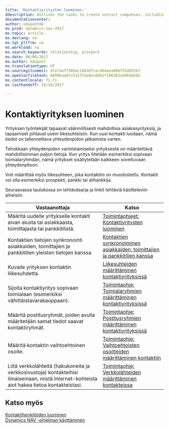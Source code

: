 ```yaml
---
title: 'Kontaktiyritysten luominen:'
ddescription: Outlines the tasks to create contact companies, including assigning relevant data about prospects and defining the business relationships you have with companies.
documentationcenter: 
author: edupont04
ms.prod: dynamics-nav-2017
ms.topic: article
ms.devlang: na
ms.tgt_pltfrm: na
ms.workload: na
ms.search.keywords: relationship, prospect
ms.date: 06/06/2017
ms.author: edupont
ms.translationtype: HT
ms.sourcegitcommit: 4fefaef7380ac10836fcac404eea006f55d8556f
ms.openlocfilehash: 6609baa87a7a13fda0ec64b1f186302ab9b5bbbb
ms.contentlocale: fi-fi
ms.lasthandoff: 10/16/2017

---
```

# <a name="creating-contact-companies"></a>Kontaktiyrityksen luominen
Yrityksen työntekijät tapaavat säännöllisesti mahdollisia asiakasyrityksiä, ja tapaamiset johtavat usein liikesuhteisiin. Kun uusi kontakti luodaan, nämä tiedot on tallennettava yhteydenpidon jatkamista varten.

Tehokkaan yhteydenpidon varmistamiseksi yrityksestä on määritettävä mahdollisimman paljon tietoja. Kun yritys liitetään esimerkiksi sopivaan toimialaryhmään, nämä yritykset sisällytetään kaikkeen soveltuvaan yhteydenpitoon.

Voit määrittää myös liikesuhteen, joka kontaktiin on muodostettu. Kontakti voi olla esimerkiksi prospekti, pankki tai alihankkija.

Seuraavassa taulukossa on tehtäväsarja ja linkit tehtäviä käsitteleviin aiheisiin. 

| Vastaanottaja | Katso |
| --- | --- |
| Määritä uudelle yritykselle kontakti aivan alusta tai asiakkaasta, toimittajasta tai pankkitilistä. |[Toimintaohjeet: Kontaktiyritysten luominen](marketing-how-create-contact-companies.md) |
| Kontaktien tietojen synkronointi asiakkaiden, toimittajien ja pankkitilien yleisten tietojen kanssa |[Kontaktien synkronoiminen asiakkaiden, toimittajien ja pankkitilien kanssa](marketing-synchronize-contacts-customers-vendors-bank-accounts.md) |
| Kuvaile yrityksen kontaktin liikesuhdetta. |[Liikesuhteiden määrittäminen kontaktiyrityksissä](marketing-business-relations.md) |
| Sijoita kontaktiyritys sopivaan toimialaan (esimerkiksi vähittäistavarakauppaan). |[Toimintaohje: Toimialaryhmien määrittäminen kontaktiyrityksissä](marketing-industry-groups.md) |
| Määritä postitusryhmät, joiden avulla määritetään samat tiedot saavat kontaktiryhmät. |[Toimintaohje: Postitusryhmien määrittäminen kontaktiyrityksissä](marketing-mailing-groups.md) |
| Määritä kontaktin vaihtoehtoinen osoite. |[Toimintaohje: Vaihtoehtoisten osoitteiden määrittäminen kontaktiin](marketing-how-assign-alternate-address.md) |
| Liitä verkkolähteitä (hakukoneita ja verkkosivustoja) kontakteihisi ilmaisemaan, mistä Internet-kohteista aiot hakea tietoa kontakteistasi. |[Toimintaohje: Verkkolähteiden määrittäminen kontakteissa](marketing-web-sources.md) |

## <a name="see-also"></a>Katso myös
[Kontaktihenkilöiden luominen](marketing-create-contact-persons.md)   
[Dynamics NAV -ohjelman käyttäminen](ui-work-product.md)

